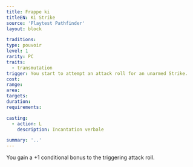 ```yaml
---
title: Frappe ki
titleEN: Ki Strike
source: 'Playtest Pathfinder'
layout: block

traditions:
type: pouvoir
level: 1
rarity: PC
traits:
  - transmutation
trigger: You start to attempt an attack roll for an unarmed Strike.
cost: 
range: 
area: 
targets: 
duration: 
requirements: 

casting:
  - action: L
    description: Incantation verbale

summary: '..'
---
```

You gain a +1 conditional bonus to the triggering attack roll.